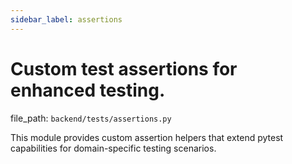```yaml
---
sidebar_label: assertions
---
```


# Custom test assertions for enhanced testing.

  file_path: `backend/tests/assertions.py`

This module provides custom assertion helpers that extend pytest
capabilities for domain-specific testing scenarios.
